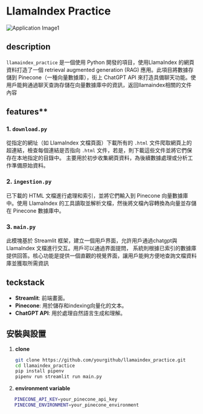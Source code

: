 # LlamaIndex Practice
![Application Image1]((https://github.com/cleverice007/llamaindex_practice/blob/main/截圖%202024-05-09%20上午10.41.20.png))


## description
`llamaindex_practice` 是一個使用 Python 開發的項目，使用LlamaIndex 的網頁資料打造了一個 retrieval augmented generation (RAG) 應用。此項目將數據存儲到 Pinecone（一種向量數據庫），街上
 ChatGPT API 來打造具備聊天功能。使用戶能夠通過聊天查詢存儲在向量數據庫中的資訊，返回llamaindex相關的文件內容

## features**
### 1. `download.py`
從指定的網址（如 LlamaIndex 文檔頁面）下載所有的 `.html` 文件爬取網頁上的超連結，檢查每個連結是否指向 `.html` 文件，若是，則下載這些文件並將它們保存在本地指定的目錄中。
主要用於初步收集網頁資料，為後續數據處理或分析工作準備原始資料。

### 2. `ingestion.py`
已下載的 HTML 文檔進行處理和索引，並將它們輸入到 Pinecone 向量數據庫中。使用 LlamaIndex 的工具讀取並解析文檔，然後將文檔內容轉換為向量並存儲在 Pinecone 數據庫中。

### 3. `main.py`
此模塊基於 Streamlit 框架，建立一個用戶界面，允許用戶通過chatgpt與 LlamaIndex 文檔進行交互。用戶可以通過界面提問，
系統則根據已索引的數據庫提供回答。核心功能是提供一個直觀的視覺界面，讓用戶能夠方便地查詢文檔資料庫並獲取所需資訊

## teckstack
- **Streamlit**: 前端畫面。
- **Pinecone**: 用於儲存和indexing向量化的文本。
- **ChatGPT API**: 用於處理自然語言生成和理解。

## 安裝與設置
1. **clone**
   ```bash
   git clone https://github.com/yourgithub/llamaindex_practice.git
   cd llamaindex_practice
   pip install pipenv
   pipenv run streamlit run main.py
2. **environment variable**
```bash
   PINECONE_API_KEY=your_pinecone_api_key
   PINECONE_ENVIRONMENT=your_pinecone_environment



